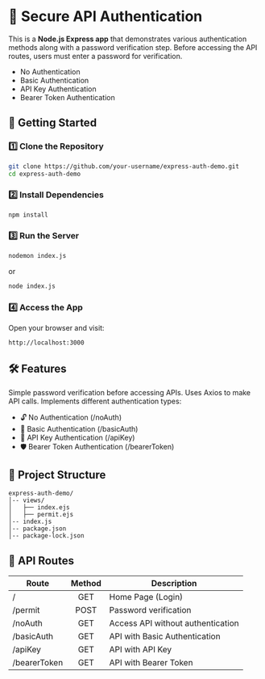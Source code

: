 # 🔐 Secure API Authentication

This is a **Node.js Express app** that demonstrates various authentication methods along with a password verification step. Before accessing the API routes, users must enter a password for verification.
- No Authentication  
- Basic Authentication  
- API Key Authentication  
- Bearer Token Authentication  

## 🚀 Getting Started

### 1️⃣ **Clone the Repository**
```bash
git clone https://github.com/your-username/express-auth-demo.git
cd express-auth-demo
```
### 2️⃣ Install Dependencies
```bash
npm install
```
### 3️⃣ Run the Server
```bash
nodemon index.js
```
or
```bash
node index.js
```
### 4️⃣ Access the App
Open your browser and visit:
```bash
http://localhost:3000
```

## 🛠️ Features

Simple password verification before accessing APIs.
Uses Axios to make API calls.
Implements different authentication types:
- 🔓 No Authentication (/noAuth)
- 🔑 Basic Authentication (/basicAuth)
- 🔐 API Key Authentication (/apiKey)
- 🛡️ Bearer Token Authentication (/bearerToken)

## 📂 Project Structure
```
express-auth-demo/
│-- views/
│   ├── index.ejs
│   ├── permit.ejs
│-- index.js
│-- package.json
│-- package-lock.json
```

## 🔄 API Routes
| Route         | Method        | Description                       |
| ------------- |:-------------:| ----------------------------------|
| /             | GET           | Home Page (Login)                 |
| /permit       | POST          | Password verification             |
| /noAuth       | GET           | Access API without authentication |
| /basicAuth    | GET           | API with Basic Authentication     |
| /apiKey       | GET           | API with API Key                  |
| /bearerToken  | GET           | API with Bearer Token             |

